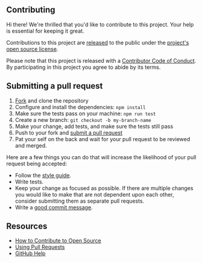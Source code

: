 ## Contributing

[fork]: https://github.com/actions/create-release/fork
[pr]: https://github.com/actions/create-release/compare
[style]: https://github.com/styleguide/js
[code-of-conduct]: CODE_OF_CONDUCT.md

Hi there! We're thrilled that you'd like to contribute to this project. Your help is essential for keeping it great.

Contributions to this project are 
[released](https://help.github.com/articles/github-terms-of-service/#6-contributions-under-repository-license) to the 
public under the [project's open source license](LICENSE).

Please note that this project is released with a [Contributor Code of Conduct][code-of-conduct]. By participating in 
this project you agree to abide by its terms.

## Submitting a pull request

1. [Fork][fork] and clone the repository
2. Configure and install the dependencies: `npm install`
3. Make sure the tests pass on your machine: `npm run test`
4. Create a new branch: `git checkout -b my-branch-name`
5. Make your change, add tests, and make sure the tests still pass
6. Push to your fork and [submit a pull request][pr]
7. Pat your self on the back and wait for your pull request to be reviewed and merged.

Here are a few things you can do that will increase the likelihood of your pull request being accepted:

- Follow the [style guide][style].
- Write tests.
- Keep your change as focused as possible. If there are multiple changes you would like to make that are not dependent 
upon each other, consider submitting them as separate pull requests.
- Write a [good commit message](http://tbaggery.com/2008/04/19/a-note-about-git-commit-messages.html).

## Resources

- [How to Contribute to Open Source](https://opensource.guide/how-to-contribute/)
- [Using Pull Requests](https://help.github.com/articles/about-pull-requests/)
- [GitHub Help](https://help.github.com)

